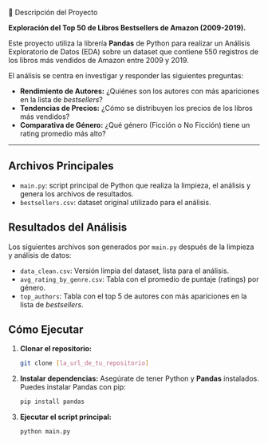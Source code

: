 🎯 Descripción del Proyecto

**Exploración del Top 50 de Libros Bestsellers de Amazon (2009-2019).**

Este proyecto utiliza la librería **Pandas** de Python para realizar un Análisis Exploratorio de Datos (EDA) sobre un dataset que contiene 550 registros de los libros más vendidos de Amazon entre 2009 y 2019.

El análisis se centra en investigar y responder las siguientes preguntas:

* **Rendimiento de Autores:** ¿Quiénes son los autores con más apariciones en la lista de *bestsellers*?
* **Tendencias de Precios:** ¿Cómo se distribuyen los precios de los libros más vendidos?
* **Comparativa de Género:** ¿Qué género (Ficción o No Ficción) tiene un rating promedio más alto?

---

## Archivos Principales
* `main.py`: script principal de Python que realiza la limpieza, el análisis y genera los archivos de resultados.
* `bestsellers.csv`: dataset original utilizado para el análisis.

## Resultados del Análisis
Los siguientes archivos son generados por `main.py` después de la limpieza y análisis de datos:
* `data_clean.csv`: Versión limpia del dataset, lista para el análisis.
* `avg_rating_by_genre.csv`: Tabla con el promedio de puntaje (ratings) por género.
* `top_authors`: Tabla con el top 5 de autores con más apariciones en la lista de *bestsellers*.

## Cómo Ejecutar
1.  **Clonar el repositorio:**
    ```bash
    git clone [la_url_de_tu_repositorio]
    ```
2.  **Instalar dependencias:**
    Asegúrate de tener Python y **Pandas** instalados. Puedes instalar Pandas con pip:
    ```bash
    pip install pandas
    ```
3.  **Ejecutar el script principal:**
    ```bash
    python main.py
    ```